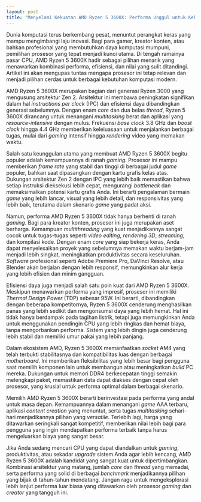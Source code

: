 ```yaml
---
layout: post
title: "Menyelami Kekuatan AMD Ryzen 5 3600X: Performa Unggul untuk Kebutuhan Modern"
---
```


Dunia komputasi terus berkembang pesat, menuntut perangkat keras yang mampu mengimbangi laju inovasi. Bagi para gamer, kreator konten, atau bahkan profesional yang membutuhkan daya komputasi mumpuni, pemilihan prosesor yang tepat menjadi kunci utama. Di tengah ramainya pasar CPU, AMD Ryzen 5 3600X hadir sebagai pilihan menarik yang menawarkan kombinasi performa, efisiensi, dan nilai yang sulit ditandingi. Artikel ini akan mengupas tuntas mengapa prosesor ini tetap relevan dan menjadi pilihan cerdas untuk berbagai kebutuhan komputasi modern.

AMD Ryzen 5 3600X merupakan bagian dari generasi Ryzen 3000 yang mengusung arsitektur Zen 2. Arsitektur ini membawa peningkatan signifikan dalam hal _instructions per clock_ (IPC) dan efisiensi daya dibandingkan generasi sebelumnya. Dengan enam _core_ dan dua belas _thread_, Ryzen 5 3600X dirancang untuk menangani _multitasking_ berat dan aplikasi yang _resource-intensive_ dengan mulus. Frekuensi _base clock_ 3.8 GHz dan _boost clock_ hingga 4.4 GHz memberikan keleluasaan untuk menjalankan berbagai tugas, mulai dari _gaming_ intensif hingga _rendering_ video yang memakan waktu.

Salah satu keunggulan utama yang membuat AMD Ryzen 5 3600X begitu populer adalah kemampuannya di ranah _gaming_. Prosesor ini mampu memberikan _frame rate_ yang stabil dan tinggi di berbagai judul _game_ populer, bahkan saat dipasangkan dengan kartu grafis kelas atas. Dukungan arsitektur Zen 2 dengan IPC yang lebih baik memastikan bahwa setiap instruksi dieksekusi lebih cepat, mengurangi _bottleneck_ dan memaksimalkan potensi kartu grafis Anda. Ini berarti pengalaman bermain _game_ yang lebih lancar, visual yang lebih detail, dan responsivitas yang lebih baik, terutama dalam skenario _game_ yang padat aksi.

Namun, performa AMD Ryzen 5 3600X tidak hanya berhenti di ranah _gaming_. Bagi para kreator konten, prosesor ini juga merupakan aset berharga. Kemampuan _multithreading_ yang kuat menjadikannya sangat cocok untuk tugas-tugas seperti _video editing_, _rendering 3D_, _streaming_, dan kompilasi kode. Dengan enam _core_ yang siap bekerja keras, Anda dapat menyelesaikan proyek yang sebelumnya memakan waktu berjam-jam menjadi lebih singkat, meningkatkan produktivitas secara keseluruhan. _Software_ profesional seperti Adobe Premiere Pro, DaVinci Resolve, atau Blender akan berjalan dengan lebih responsif, memungkinkan alur kerja yang lebih efisien dan minim gangguan.

Efisiensi daya juga menjadi salah satu poin kuat dari AMD Ryzen 5 3600X. Meskipun menawarkan performa yang impresif, prosesor ini memiliki _Thermal Design Power_ (TDP) sebesar 95W. Ini berarti, dibandingkan dengan beberapa kompetitornya, Ryzen 5 3600X cenderung menghasilkan panas yang lebih sedikit dan mengonsumsi daya yang lebih hemat. Hal ini tidak hanya berdampak pada tagihan listrik, tetapi juga memungkinkan Anda untuk menggunakan pendingin CPU yang lebih ringkas dan hemat biaya, tanpa mengorbankan performa. Sistem yang lebih dingin juga cenderung lebih stabil dan memiliki umur pakai yang lebih panjang.

Dalam ekosistem AMD, Ryzen 5 3600X memanfaatkan _socket_ AM4 yang telah terbukti stabilitasnya dan kompatibilitas luas dengan berbagai _motherboard_. Ini memberikan fleksibilitas yang lebih besar bagi pengguna saat memilih komponen lain untuk membangun atau meningkatkan _build_ PC mereka. Dukungan untuk memori DDR4 berkecepatan tinggi semakin melengkapi paket, memastikan data dapat diakses dengan cepat oleh prosesor, yang krusial untuk performa optimal dalam berbagai skenario.

Memilih AMD Ryzen 5 3600X berarti berinvestasi pada performa yang andal untuk masa depan. Kemampuannya dalam menangani _game_ AAA terbaru, aplikasi _content creation_ yang menuntut, serta tugas _multitasking_ sehari-hari menjadikannya pilihan yang _versatile_. Terlebih lagi, harga yang ditawarkan seringkali sangat kompetitif, memberikan nilai lebih bagi para pengguna yang ingin mendapatkan performa terbaik tanpa harus mengeluarkan biaya yang sangat besar.

Jika Anda sedang mencari CPU yang dapat diandalkan untuk _gaming_, produktivitas, atau sekadar _upgrade_ sistem Anda agar lebih kencang, AMD Ryzen 5 3600X adalah kandidat yang sangat kuat untuk dipertimbangkan. Kombinasi arsitektur yang matang, jumlah _core_ dan _thread_ yang memadai, serta performa yang solid di berbagai _benchmark_ menjadikannya pilihan yang bijak di tahun-tahun mendatang. Jangan ragu untuk mengeksplorasi lebih lanjut performa luar biasa yang ditawarkan oleh prosesor _gaming_ dan _creator_ yang tangguh ini.
